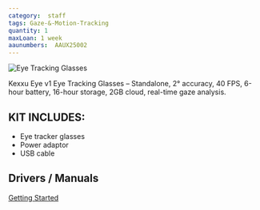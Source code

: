 ```yaml
---
category:  staff
tags: Gaze-&-Motion-Tracking
quantity: 1
maxLoan: 1 week
aaunumbers:  AAUX25002
---
```

![Eye Tracking Glasses](https://kexxu.com/wp-content/uploads/2024/07/KexxuEyeHead.jpg)

Kexxu Eye v1 Eye Tracking Glasses – Standalone, 2° accuracy, 40 FPS, 6-hour battery, 16-hour storage, 2GB cloud, real-time gaze analysis.
## KIT INCLUDES:
-  Eye tracker glasses 
-  Power adaptor 
-  USB cable

## Drivers / Manuals
[Getting Started](https://kexxu.com/?v=0ecbf9426bcf)



